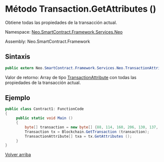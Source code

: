 # Método Transaction.GetAttributes ()

Obtiene todas las propiedades de la transacción actual.

Namespace: [Neo.SmartContract.Framework.Services.Neo](../../neo.md)

Assembly: Neo.SmartContract.Framework

## Sintaxis

```c#
public extern Neo.SmartContract.Framework.Services.Neo.TransactionAttribute[] GetAttributes ()
```

Valor de retorno: Array de tipo [TransactionAttribute](../TransactionAttribute.md) con todas las propiedades de la transacción actual.

## Ejemplo

```c#
public class Contract1: FunctionCode
{
     public static void Main ()
     {
         byte[] transaction = new byte[] {88, 114, 160, 206, 130, 137, 41, 94, 119, 120, 242, 71, 232, 244, 3, 20, 165, 69, 182, 106, 185, 119, 239, 183, 65, 174, 220, 157, 251, 28, 215};
         Transaction tx = Blockchain.GetTransaction (transaction);
         TransactionAttribute[] txa = tx.GetAttributes ();
     }
}
```



[Volver arriba](../Transaction.md)
